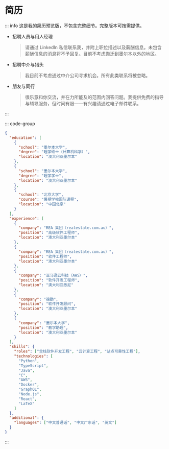 # 简历

::: info
这是我的简历预览版，不包含完整细节。完整版本可按需提供。

- 招聘人员与用人经理

  > 请通过 LinkedIn 私信联系我，并附上职位描述以及薪酬信息。未包含薪酬信息的消息将不予回复。目前不考虑搬迁到墨尔本以外的地区。

- 招聘中介与猎头

  > 我目前不考虑通过中介公司寻求机会。所有此类联系将被忽略。

- 朋友与同行

  > 很乐意和你交流，并在力所能及的范围内回答问题。我提供免费的指导与辅导服务，但时间有限——有兴趣请通过电子邮件联系。

:::

::: code-group

```json [简历.json] :line-numbers
{
  "education": [
    {
      "school": "墨尔本大学",
      "degree": "理学硕士（计算机科学）",
      "location": "澳大利亚墨尔本"
    },
    {
      "school": "墨尔本大学",
      "degree": "理学学士",
      "location": "澳大利亚墨尔本"
    },
    {
      "school": "北京大学",
      "course": "暑期学校国际课程",
      "location": "中国北京"
    }
  ],
  "experience": [
    {
      "company": "REA 集团（realestate.com.au）",
      "position": "高级软件工程师",
      "location": "澳大利亚墨尔本"
    },
    {
      "company": "REA 集团（realestate.com.au）",
      "position": "软件工程师",
      "location": "澳大利亚墨尔本"
    },
    {
      "company": "亚马逊云科技（AWS）",
      "position": "软件开发工程师",
      "location": "澳大利亚悉尼"
    },
    {
      "company": "德勤",
      "position": "软件开发顾问",
      "location": "澳大利亚墨尔本"
    },
    {
      "company": "墨尔本大学",
      "position": "教学助理",
      "location": "澳大利亚墨尔本"
    }
  ],
  "skills": {
    "roles": ["全栈软件开发工程", "云计算工程", "站点可靠性工程"],
    "technologies": [
      "Python",
      "TypeScript",
      "Java",
      "C",
      "AWS",
      "Docker",
      "GraphQL",
      "Node.js",
      "React",
      "LaTeX"
    ]
  },
  "additional": {
    "languages": ["中文普通话", "中文广东话", "英文"]
  }
}
```

:::
